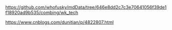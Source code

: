 https://github.com/whofusky/mdData/tree/646e8dd2c7c3e70641056f39de1f18920ad9b535/combing/wk_tech





https://www.cnblogs.com/dunitian/p/4822807.html

